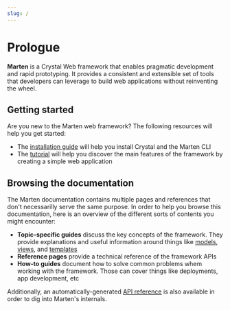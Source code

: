```yaml
---
slug: /
---
```


# Prologue

**Marten** is a Crystal Web framework that enables pragmatic development and rapid prototyping. It provides a consistent and extensible set of tools that developers can leverage to build web applications without reinventing the wheel.

## Getting started

Are you new to the Marten web framework? The following resources will help you get started:

* The [installation guide](./getting-started/installation.md) will help you install Crystal and the Marten CLI
* The [tutorial](./getting-started/tutorial.md) will help you discover the main features of the framework by creating a simple web application

## Browsing the documentation

The Marten documentation contains multiple pages and references that don't necessarilly serve the same purpose. In order to help you browse this documentation, here is an overview of the different sorts of contents you might encounter:

* **Topic-specific guides** discuss the key concepts of the framework. They provide explanations and useful information around things like [models](./models), [views](./views/overview), and [templates](./templates/overview)
* **Reference pages** provide a technical reference of the framework APIs
* **How-to guides** document how to solve common problems whem working with the framework. Those can cover things like deployments, app development, etc

Additionally, an automatically-generated [API reference](pathname:///api) is also available in order to dig into Marten's internals.
